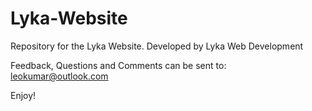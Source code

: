 # Lyka-Website
Repository for the Lyka Website. Developed by Lyka Web Development

Feedback, Questions and Comments can be sent to: leokumar@outlook.com

Enjoy!

